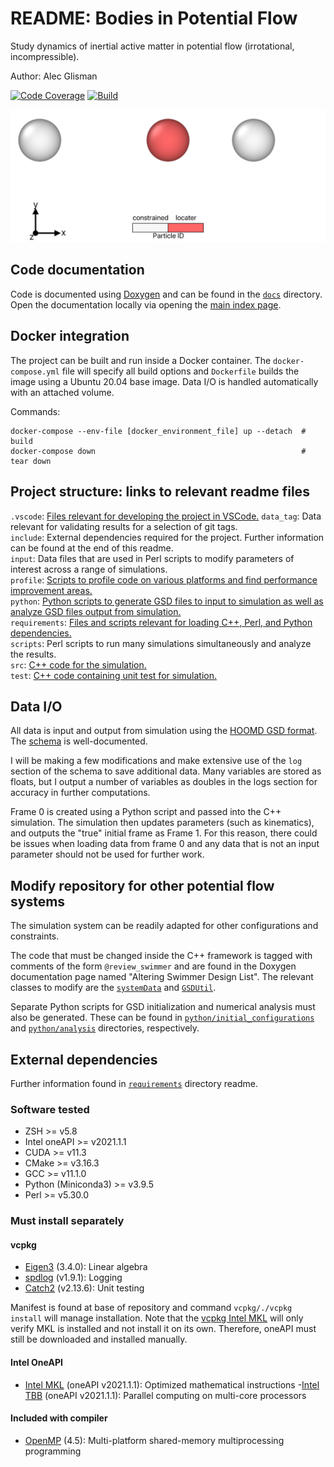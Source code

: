 # README: Bodies in Potential Flow

Study dynamics of inertial active matter in potential flow (irrotational, incompressible).

Author: Alec Glisman

[![Code Coverage](https://github.com/alec-glisman/bodies-in-potential-flow/actions/workflows/test.yml/badge.svg)](https://github.com/alec-glisman/bodies-in-potential-flow/actions/workflows/test.yml)
[![Build](https://codecov.io/gh/alec-glisman/bodies-in-potential-flow/branch/body_locater_quaternion/graph/badge.svg?token=3IUPDIX1D1)](https://codecov.io/gh/alec-glisman/bodies-in-potential-flow)

![Collinear Swimmer](docs/images/collinear_swimmer_white_background.png)

## Code documentation

Code is documented using [Doxygen](https://www.doxygen.nl/index.html) and can be found in the [`docs`](docs) directory.
Open the documentation locally via opening the [main index page](docs/html/index.html).

## Docker integration

The project can be built and run inside a Docker container.
The `docker-compose.yml` file will specify all build options and `Dockerfile` builds the image using a Ubuntu 20.04 base image.
Data I/O is handled automatically with an attached volume.

Commands:

```[shell]
docker-compose --env-file [docker_environment_file] up --detach  # build
docker-compose down                                              # tear down
```

## Project structure: links to relevant readme files

`.vscode`: [Files relevant for developing the project in VSCode.](.vscode/)
`data_tag`: Data relevant for validating results for a selection of git tags.  
`include`: External dependencies required for the project.
Further information can be found at the end of this readme.  
`input`: Data files that are used in Perl scripts to modify parameters of interest across a range of simulations.  
`profile`: [Scripts to profile code on various platforms and find performance improvement areas.](profile/README.md)  
`python`: [Python scripts to generate GSD files to input to simulation as well as analyze GSD files output from simulation.](python/README.md)  
`requirements`: [Files and scripts relevant for loading C++, Perl, and Python dependencies.](requirements/README.md)  
`scripts`: Perl scripts to run many simulations simultaneously and analyze the results.  
`src`: [C++ code for the simulation.](src/README.md)  
`test`: [C++ code containing unit test for simulation.](test/README.md)

## Data I/O

All data is input and output from simulation using the [HOOMD GSD format](https://gsd.readthedocs.io/en/stable/index.html).
The [schema](https://gsd.readthedocs.io/en/stable/python-module-gsd.fl.html) is well-documented.

I will be making a few modifications and make extensive use of the `log` section of the schema to save additional data.
Many variables are stored as floats, but I output a number of variables as doubles in the logs section for accuracy in further computations.

Frame 0 is created using a Python script and passed into the C++ simulation.
The simulation then updates parameters (such as kinematics), and outputs the "true" initial frame as Frame 1.
For this reason, there could be issues when loading data from frame 0 and any data that is not an input parameter should not be used for further work.

## Modify repository for other potential flow systems

The simulation system can be readily adapted for other configurations and constraints.

The code that must be changed inside the C++ framework is tagged with comments of the form `@review_swimmer` and are found in the Doxygen documentation page named "Altering Swimmer Design List".
The relevant classes to modify are the [`systemData`](src/simulation_system/systemData.hpp) and [`GSDUtil`](src/data_io/GSDUtil.hpp).

Separate Python scripts for GSD initialization and numerical analysis must also be generated.
These can be found in [`python/initial_configurations`](python/initial_configurations) and [`python/analysis`](python/analysis) directories, respectively.

## External dependencies

Further information found in [`requirements`](requirements/README.md) directory readme.

### Software tested

- ZSH >= v5.8
- Intel oneAPI >= v2021.1.1
- CUDA >= v11.3
- CMake >= v3.16.3
- GCC >= v11.1.0
- Python (Miniconda3) >= v3.9.5
- Perl >= v5.30.0

### Must install separately

#### vcpkg

- [Eigen3](https://gitlab.com/libeigen/eigen) (3.4.0): Linear algebra
- [spdlog](https://github.com/gabime/spdlog) (v1.9.1): Logging
- [Catch2](https://github.com/catchorg/Catch2) (v2.13.6): Unit testing

Manifest is found at base of repository and command `vcpkg/./vcpkg install` will manage installation.
Note that the [vcpkg Intel MKL](https://vcpkg.info/port/intel-mkl) will only verify MKL is installed and not install it on its own.
Therefore, oneAPI must still be downloaded and installed manually.

#### Intel OneAPI

- [Intel MKL](https://software.intel.com/content/www/us/en/develop/tools/oneapi/components/onemkl.html#gs.7owc4e) (oneAPI v2021.1.1): Optimized mathematical instructions -[Intel TBB](https://www.intel.com/content/www/us/en/developer/tools/oneapi/onetbb.html#gs.ds0y09) (oneAPI v2021.1.1): Parallel computing on multi-core processors

#### Included with compiler

- [OpenMP](https://www.openmp.org/) (4.5): Multi-platform shared-memory multiprocessing programming
